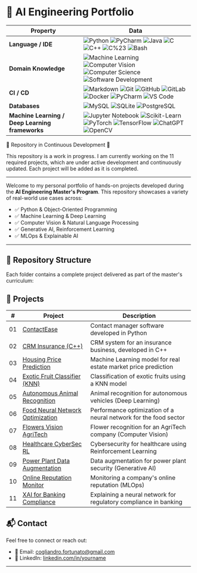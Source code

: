 # 🧠 AI Engineering Portfolio 

| Property | Data |
|---|---|
| **Language / IDE** | ![Python](https://img.shields.io/badge/-Python-3776AB?logo=python&logoColor=white&style=flat-square) ![PyCharm](https://img.shields.io/badge/-PyCharm-143?logo=pycharm&logoColor=white&style=flat-square) ![Java](https://img.shields.io/badge/-Java-007396?logo=java&logoColor=white&style=flat-square) ![C](https://img.shields.io/badge/-C-00599C?logo=c&logoColor=white&style=flat-square) ![C++](https://img.shields.io/badge/-C++-00599C?logo=c%2B%2B&logoColor=white&style=flat-square) ![C%23](https://img.shields.io/badge/-C%23-239120?logo=csharp&logoColor=white&style=flat-square) ![Bash](https://img.shields.io/badge/-Bash-4EAA25?logo=gnubash&logoColor=white&style=flat-square) |
| **Domain Knowledge** | ![Machine Learning](https://img.shields.io/badge/-Machine%20Learning-00c853?style=flat-square&logo=scikitlearn&logoColor=white) ![Computer Vision](https://img.shields.io/badge/-Computer%20Vision-4e8cff?style=flat-square) ![Computer Science](https://img.shields.io/badge/-Computer%20Science-fbc02d?style=flat-square) ![Software Development](https://img.shields.io/badge/-Software%20Development-ff5722?style=flat-square) |
| **CI / CD** | ![Markdown](https://img.shields.io/badge/-Markdown-000000?logo=markdown&style=flat-square) ![Git](https://img.shields.io/badge/-Git-F05032?logo=git&logoColor=white&style=flat-square) ![GitHub](https://img.shields.io/badge/-GitHub-181717?logo=github&logoColor=white&style=flat-square) ![GitLab](https://img.shields.io/badge/-GitLab-FCA121?logo=gitlab&logoColor=white&style=flat-square) ![Docker](https://img.shields.io/badge/-Docker-2496ED?logo=docker&logoColor=white&style=flat-square) ![PyCharm](https://img.shields.io/badge/-PyCharm-143?logo=pycharm&logoColor=white&style=flat-square) ![VS Code](https://img.shields.io/badge/-VS%20Code-007ACC?logo=visualstudiocode&logoColor=white&style=flat-square) |
| **Databases** | ![MySQL](https://img.shields.io/badge/-MySQL-4479A1?logo=mysql&logoColor=white&style=flat-square) ![SQLite](https://img.shields.io/badge/-SQLite-003B57?logo=sqlite&logoColor=white&style=flat-square) ![PostgreSQL](https://img.shields.io/badge/-PostgreSQL-336791?logo=postgresql&logoColor=white&style=flat-square) |
| **Machine Learning / Deep Learning frameworks** | ![Jupyter Notebook](https://img.shields.io/badge/-Jupyter%20Notebook-F37626?logo=jupyter&logoColor=white&style=flat-square) ![Scikit-Learn](https://img.shields.io/badge/-Scikit--Learn-F7931E?logo=scikitlearn&logoColor=white&style=flat-square) ![PyTorch](https://img.shields.io/badge/-PyTorch-EE4C2C?logo=pytorch&logoColor=white&style=flat-square) ![TensorFlow](https://img.shields.io/badge/-TensorFlow-FF6F00?logo=tensorflow&logoColor=white&style=flat-square) ![ChatGPT](https://img.shields.io/badge/-ChatGPT-343541?logo=openai&logoColor=white&style=flat-square) ![OpenCV](https://img.shields.io/badge/-OpenCV-5C3EE8?logo=opencv&logoColor=white&style=flat-square) |


🚧 Repository in Continuous Development 🚧

This repository is a work in progress. I am currently working on the 11 required projects, which are under active development and continuously updated. Each project will be added as it is completed.

---

Welcome to my personal portfolio of hands-on projects developed during the **AI Engineering Master's Program**. This repository showcases a variety of real-world use cases across:

- ✅ Python & Object-Oriented Programming
- ✅ Machine Learning & Deep Learning
- ✅ Computer Vision & Natural Language Processing
- ✅ Generative AI, Reinforcement Learning
- ✅ MLOps & Explainable AI

---

## 📁 Repository Structure

Each folder contains a complete project delivered as part of the master's curriculum:

## 📂 Projects

| #  | Project                                              | Description                                                          |
|----|------------------------------------------------------|----------------------------------------------------------------------|
| 01 | [ContactEase](./01-contactease-python)               | Contact manager software developed in Python                         |
| 02 | [CRM Insurance (C++)](./02-crm-insurance-cpp)        | CRM system for an insurance business, developed in C++               |
| 03 | [Housing Price Prediction](./03-ml-housing-prediction)| Machine Learning model for real estate market price prediction       |
| 04 | [Exotic Fruit Classifier (KNN)](./04-exotic-fruit-classifier) | Classification of exotic fruits using a KNN model         |
| 05 | [Autonomous Animal Recognition](./05-dl-autonomous-vehicle) | Animal recognition for autonomous vehicles (Deep Learning)  |
| 06 | [Food Neural Network Optimization](./06-dl-pytorch-food)      | Performance optimization of a neural network for the food sector     |
| 07 | [Flowers Vision AgriTech](./07-cv-flower-recognition)         | Flower recognition for an AgriTech company (Computer Vision)         |
| 08 | [Healthcare CyberSec RL](./08-rl-cybersec-healthcare)         | Cybersecurity for healthcare using Reinforcement Learning            |
| 09 | [Power Plant Data Augmentation](./09-genai-powerplant)        | Data augmentation for power plant security (Generative AI)           |
| 10 | [Online Reputation Monitor](./10-mlops-reputation)   | Monitoring a company's online reputation (MLOps)                     |
| 11 | [XAI for Banking Compliance](./11-xai-banking-compliance)     | Explaining a neural network for regulatory compliance in banking     |



## 📬 Contact

Feel free to connect or reach out:

- 📧 Email: cogliandro.fortunato@gmail.com
- 🔗 LinkedIn: [linkedin.com/in/yourname](https://linkedin.com/in/yourname)  
---


